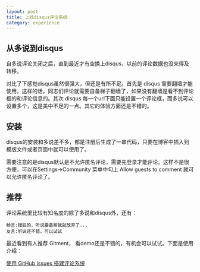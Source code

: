 ```yaml
---
layout: post
title: 上线disqus评论系统
category: experience
---
```


## 从多说到disqus

自多说评论关闭之后，直到最近才有空换上disqus，以前的评论数据也没来得及转移。

对比了下感觉disqus虽然很强大，但还是有所不足。首先是 disqus 需要翻墙才能使用，这样的话，同志们评论就需要自备梯子翻墙了，如果没有翻墙是看不到评论框的和评论信息的。其次 disqus 每一个url下面只能设置一个评论框，而多说可以设置多个，这是美中不足的一点。其它的体验方面还是不错的。

## 安装

disqus的安装和多说差不多，都是注册后生成了一串代码，只要在博客中插入到模版文件或者页面中就可以使用了。

需要注意的是disqus默认是不允许匿名评论，需要先登录才能评论。这样不是很方便，可以在Settings->Community 菜单中勾上 Allow guests to comment 就可以允许匿名评论了。

## 推荐

评论系统里比较有知名度的除了多说和disqus外，还有：

	畅言:搜狐的，听说要备案我就放弃了...
	友言:听说还不错，可以试试

最近看到有人推荐 Gitment， 看demo还是不错的，有机会可以试试。下面是使用介绍：
	
[使用 GitHub Issues 搭建评论系统](https://imsun.net/posts/gitment-introduction/#more "使用 GitHub Issues 搭建评论系统")
